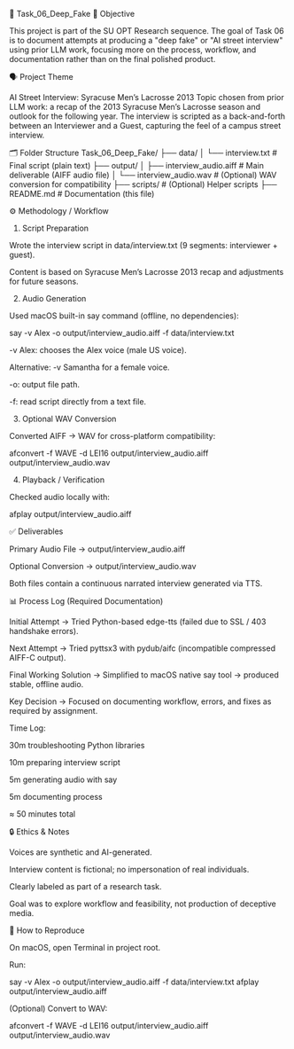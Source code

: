 📌 Task_06_Deep_Fake
🎯 Objective

This project is part of the SU OPT Research sequence.
The goal of Task 06 is to document attempts at producing a "deep fake" or "AI street interview" using prior LLM work, focusing more on the process, workflow, and documentation rather than on the final polished product.

🗣️ Project Theme

AI Street Interview: Syracuse Men’s Lacrosse 2013
Topic chosen from prior LLM work: a recap of the 2013 Syracuse Men’s Lacrosse season and outlook for the following year.
The interview is scripted as a back-and-forth between an Interviewer and a Guest, capturing the feel of a campus street interview.

🗂️ Folder Structure
Task_06_Deep_Fake/
├── data/
│   └── interview.txt          # Final script (plain text)
├── output/
│   ├── interview_audio.aiff   # Main deliverable (AIFF audio file)
│   └── interview_audio.wav    # (Optional) WAV conversion for compatibility
├── scripts/                   # (Optional) Helper scripts
├── README.md                  # Documentation (this file)

⚙️ Methodology / Workflow
1. Script Preparation

Wrote the interview script in data/interview.txt (9 segments: interviewer + guest).

Content is based on Syracuse Men’s Lacrosse 2013 recap and adjustments for future seasons.

2. Audio Generation

Used macOS built-in say command (offline, no dependencies):

say -v Alex -o output/interview_audio.aiff -f data/interview.txt


-v Alex: chooses the Alex voice (male US voice).

Alternative: -v Samantha for a female voice.

-o: output file path.

-f: read script directly from a text file.

3. Optional WAV Conversion

Converted AIFF → WAV for cross-platform compatibility:

afconvert -f WAVE -d LEI16 output/interview_audio.aiff output/interview_audio.wav

4. Playback / Verification

Checked audio locally with:

afplay output/interview_audio.aiff

✅ Deliverables

Primary Audio File → output/interview_audio.aiff

Optional Conversion → output/interview_audio.wav

Both files contain a continuous narrated interview generated via TTS.

📊 Process Log (Required Documentation)

Initial Attempt → Tried Python-based edge-tts (failed due to SSL / 403 handshake errors).

Next Attempt → Tried pyttsx3 with pydub/aifc (incompatible compressed AIFF-C output).

Final Working Solution → Simplified to macOS native say tool → produced stable, offline audio.

Key Decision → Focused on documenting workflow, errors, and fixes as required by assignment.

Time Log:

30m troubleshooting Python libraries

10m preparing interview script

5m generating audio with say

5m documenting process

≈ 50 minutes total

🔒 Ethics & Notes

Voices are synthetic and AI-generated.

Interview content is fictional; no impersonation of real individuals.

Clearly labeled as part of a research task.

Goal was to explore workflow and feasibility, not production of deceptive media.

🚀 How to Reproduce

On macOS, open Terminal in project root.

Run:

say -v Alex -o output/interview_audio.aiff -f data/interview.txt
afplay output/interview_audio.aiff


(Optional) Convert to WAV:

afconvert -f WAVE -d LEI16 output/interview_audio.aiff output/interview_audio.wav



